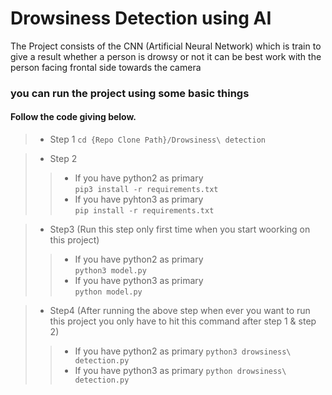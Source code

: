 # Drowsiness Detection using AI
The Project consists of the CNN (Artificial Neural Network) which is train to give a result whether a person is drowsy or not it can be best work with the person facing frontal side towards the camera<br/>

### you can run the project using some basic things

#### Follow the code giving below.
>* Step 1
	`cd {Repo Clone Path}/Drowsiness\ detection`

>* Step 2
>>* If you have python2 as primary<br/>
	`pip3 install -r requirements.txt`
>>* If you have pyhton3 as primary<br/>
	`pip install -r requirements.txt`

>* Step3 (Run this step only first time when you start woorking on this project)
>>* If you have python2 as primary<br/>
	`python3 model.py`
>>* If you have python3 as primary<br/>
	`python model.py`

>* Step4 (After running the above step when ever you want to run this project you only have to hit this command after step 1 & step 2)
>>* If you have python2 as primary
	`python3 drowsiness\ detection.py`<br/>
>>* If you have python3 as primary
	`python drowsiness\ detection.py`<br/>

